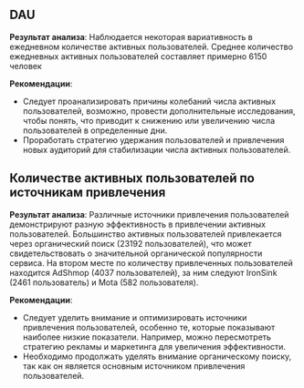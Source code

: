 ## DAU

**Результат анализа**:  Наблюдается некоторая вариативность в ежедневном количестве активных пользователей. Среднее количество ежедневных активных пользователей составляет примерно 6150 человек

**Рекомендации**: 
   - Следует проанализировать причины колебаний числа активных пользователей, возможно, провести дополнительные исследования, чтобы понять, что приводит к снижению или увеличению числа пользователей в определенные дни.
   - Проработать стратегию удержания пользователей и привлечения новых аудиторий для стабилизации числа активных пользователей.

## Количестве активных пользователей по источникам привлечения

**Результат анализа**: Различные источники привлечения пользователей демонстрируют разную эффективность в привлечении активных пользователей. Большинство активных пользователей привлекается через органический поиск (23192 пользователей), что может свидетельствовать о значительной органической популярности сервиса. На втором месте по количеству привлеченных пользователей находится AdShmop (4037 пользователей), за ним следуют IronSink (2461 пользователь) и Mota (582 пользователя).

**Рекомендации**: 
   - Следует уделить внимание и оптимизировать источники привлечения пользователей, особенно те, которые показывают наиболее низкие показатели. Например, можно пересмотреть стратегию рекламы и маркетинга для увеличения эффективности.
   - Необходимо продолжать уделять внимание органическому поиску, так как он является основным источником привлечения пользователей.

